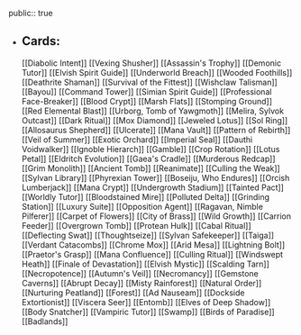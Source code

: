 public:: true
- ## Cards:
	[[Diabolic Intent]]
	[[Vexing Shusher]]
	[[Assassin's Trophy]]
	[[Demonic Tutor]]
	[[Elvish Spirit Guide]]
	[[Underworld Breach]]
	[[Wooded Foothills]]
	[[Deathrite Shaman]]
	[[Survival of the Fittest]]
	[[Wishclaw Talisman]]
	[[Bayou]]
	[[Command Tower]]
	[[Simian Spirit Guide]]
	[[Professional Face-Breaker]]
	[[Blood Crypt]]
	[[Marsh Flats]]
	[[Stomping Ground]]
	[[Red Elemental Blast]]
	[[Urborg, Tomb of Yawgmoth]]
	[[Melira, Sylvok Outcast]]
	[[Dark Ritual]]
	[[Mox Diamond]]
	[[Jeweled Lotus]]
	[[Sol Ring]]
	[[Allosaurus Shepherd]]
	[[Ulcerate]]
	[[Mana Vault]]
	[[Pattern of Rebirth]]
	[[Veil of Summer]]
	[[Exotic Orchard]]
	[[Imperial Seal]]
	[[Dauthi Voidwalker]]
	[[Ignoble Hierarch]]
	[[Gamble]]
	[[Crop Rotation]]
	[[Lotus Petal]]
	[[Eldritch Evolution]]
	[[Gaea's Cradle]]
	[[Murderous Redcap]]
	[[Grim Monolith]]
	[[Ancient Tomb]]
	[[Reanimate]]
	[[Culling the Weak]]
	[[Sylvan Library]]
	[[Phyrexian Tower]]
	[[Boseiju, Who Endures]]
	[[Orcish Lumberjack]]
	[[Mana Crypt]]
	[[Undergrowth Stadium]]
	[[Tainted Pact]]
	[[Worldly Tutor]]
	[[Bloodstained Mire]]
	[[Polluted Delta]]
	[[Grinding Station]]
	[[Luxury Suite]]
	[[Opposition Agent]]
	[[Ragavan, Nimble Pilferer]]
	[[Carpet of Flowers]]
	[[City of Brass]]
	[[Wild Growth]]
	[[Carrion Feeder]]
	[[Overgrown Tomb]]
	[[Protean Hulk]]
	[[Cabal Ritual]]
	[[Deflecting Swat]]
	[[Thoughtseize]]
	[[Sylvan Safekeeper]]
	[[Taiga]]
	[[Verdant Catacombs]]
	[[Chrome Mox]]
	[[Arid Mesa]]
	[[Lightning Bolt]]
	[[Praetor's Grasp]]
	[[Mana Confluence]]
	[[Culling Ritual]]
	[[Windswept Heath]]
	[[Finale of Devastation]]
	[[Elvish Mystic]]
	[[Scalding Tarn]]
	[[Necropotence]]
	[[Autumn's Veil]]
	[[Necromancy]]
	[[Gemstone Caverns]]
	[[Abrupt Decay]]
	[[Misty Rainforest]]
	[[Natural Order]]
	[[Nurturing Peatland]]
	[[Forest]]
	[[Ad Nauseam]]
	[[Dockside Extortionist]]
	[[Viscera Seer]]
	[[Entomb]]
	[[Elves of Deep Shadow]]
	[[Body Snatcher]]
	[[Vampiric Tutor]]
	[[Swamp]]
	[[Birds of Paradise]]
	[[Badlands]]
